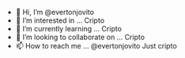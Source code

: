 - 👋 Hi, I’m @evertonjovito
- 👀 I’m interested in ... Cripto
- 🌱 I’m currently learning ... Cripto
- 💞️ I’m looking to collaborate on ... Cripto
- 📫 How to reach me ... @evertonjovito
Just cripto

<!---
evertonjovito/evertonjovito is a ✨ special ✨ repository because its `README.md` (this file) appears on your GitHub profile.
You can click the Preview link to take a look at your changes.
--->

